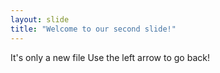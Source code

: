 ```yaml
---
layout: slide
title: "Welcome to our second slide!"
---
```

It's only a new file
Use the left arrow to go back!
